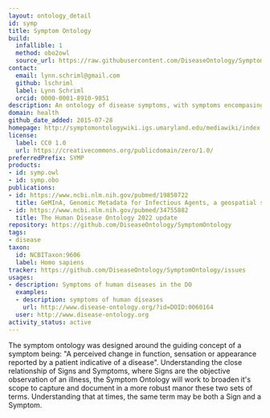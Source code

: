```yaml
---
layout: ontology_detail
id: symp
title: Symptom Ontology
build:
  infallible: 1
  method: obo2owl
  source_url: https://raw.githubusercontent.com/DiseaseOntology/SymptomOntology/master/symp.obo
contact:
  email: lynn.schriml@gmail.com
  github: lschriml
  label: Lynn Schriml
  orcid: 0000-0001-8910-9851
description: An ontology of disease symptoms, with symptoms encompasing perceived changes in function, sensations or appearance reported by a patient indicative of a disease.
domain: health
github_date_added: 2015-07-28
homepage: http://symptomontologywiki.igs.umaryland.edu/mediawiki/index.php/Main_Page
license:
  label: CC0 1.0
  url: https://creativecommons.org/publicdomain/zero/1.0/
preferredPrefix: SYMP
products:
- id: symp.owl
- id: symp.obo
publications:
- id: https://www.ncbi.nlm.nih.gov/pubmed/19850722
  title: GeMInA, Genomic Metadata for Infectious Agents, a geospatial surveillance pathogen database
- id: https://www.ncbi.nlm.nih.gov/pubmed/34755882
  title: The Human Disease Ontology 2022 update
repository: https://github.com/DiseaseOntology/SymptomOntology
tags:
- disease
taxon:
  id: NCBITaxon:9606
  label: Homo sapiens
tracker: https://github.com/DiseaseOntology/SymptomOntology/issues
usages:
- description: Symptoms of human diseases in the DO
  examples:
  - description: symptoms of human diseases
    url: http://www.disease-ontology.org/?id=DOID:0060164
  user: http://www.disease-ontology.org
activity_status: active
---
```


The symptom ontology was designed around the guiding concept of a symptom being: "A perceived change in function, sensation or appearance reported by a patient indicative of a disease". Understanding the close relationship of Signs and Symptoms, where Signs are the objective observation of an illness, the Symptom Ontology will work to broaden it's scope to capture and document in a more robust manor these two sets of terms. Understanding that at times, the same term may be both a Sign and a Symptom.
